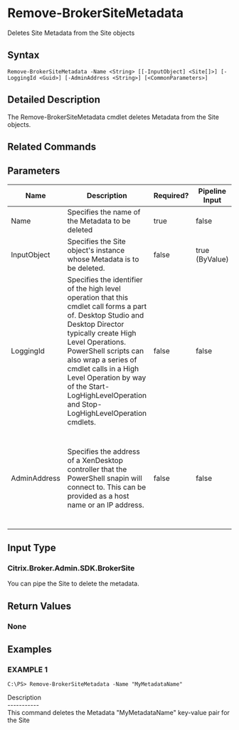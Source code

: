 ﻿# Remove-BrokerSiteMetadata

   Deletes Site Metadata from the Site objects

## Syntax
```
Remove-BrokerSiteMetadata -Name <String> [[-InputObject] <Site[]>] [-LoggingId <Guid>] [-AdminAddress <String>] [<CommonParameters>]
```

## Detailed Description
   The Remove-BrokerSiteMetadata cmdlet deletes Metadata from the Site objects.

## Related Commands
## Parameters

| Name   | Description | Required? | Pipeline Input | Default Value |
| --- | --- | --- | --- | --- |
| Name | Specifies the name of the Metadata to be deleted | true | false |  |
| InputObject | Specifies the Site object's instance whose Metadata is to be deleted. | false | true (ByValue) |  |
| LoggingId | Specifies the identifier of the high level operation that this cmdlet call forms a part of. Desktop Studio and Desktop Director typically create High Level Operations. PowerShell scripts can also wrap a series of cmdlet calls in a High Level Operation by way of the Start-LogHighLevelOperation and Stop-LogHighLevelOperation cmdlets. | false | false |  |
| AdminAddress | Specifies the address of a XenDesktop controller that the PowerShell snapin will connect to. This can be provided as a host name or an IP address. | false | false | Localhost. Once a value is provided by any cmdlet, this value will become the default. |

## Input Type
### Citrix.Broker.Admin.SDK.BrokerSite
   You can pipe the Site to delete the metadata.
## Return Values
### None
   
## Examples

### EXAMPLE 1
```
C:\PS> Remove-BrokerSiteMetadata -Name "MyMetadataName"
```
   Description<br>-----------<br>This command deletes the Metadata "MyMetadataName" key-value pair for the Site
